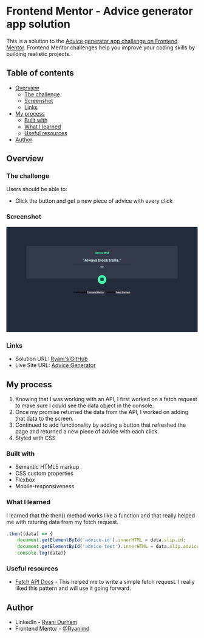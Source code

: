 # Frontend Mentor - Advice generator app solution

This is a solution to the [Advice generator app challenge on Frontend Mentor](https://www.frontendmentor.io/challenges/advice-generator-app-QdUG-13db). Frontend Mentor challenges help you improve your coding skills by building realistic projects.

## Table of contents

- [Overview](#overview)
  - [The challenge](#the-challenge)
  - [Screenshot](#screenshot)
  - [Links](#links)
- [My process](#my-process)
  - [Built with](#built-with)
  - [What I learned](#what-i-learned)
  - [Useful resources](#useful-resources)
- [Author](#author)

## Overview

### The challenge

Users should be able to:

- Click the button and get a new piece of advice with every click

### Screenshot

![](./Advice-Gen.png)

### Links

- Solution URL: [Ryani's GitHub](https://github.com/ryanimd/Advice-Generator)
- Live Site URL: [Advice Generator](https://ryanimd.github.io/Advice-Generator/)

## My process

1. Knowing that I was working with an API, I first worked on a fetch request to make sure I could see the data object in the console.
2. Once my promise returned the data from the API, I worked on adding that data to the screen.
3. Continued to add functionality by adding a button that refreshed the page and returned a new piece of advice with each click.
4. Styled with CSS

### Built with

- Semantic HTML5 markup
- CSS custom properties
- Flexbox
- Mobile-responsiveness

### What I learned

I learned that the then() method works like a function and that really helped me with returing data from my fetch request.

```js
.then((data) => {
    document.getElementById('advice-id').innerHTML = data.slip.id;
    document.getElementById('advice-text').innerHTML = data.slip.advice;
    console.log(data)}
```

### Useful resources

- [Fetch API Docs](https://developer.mozilla.org/en-US/docs/Web/API/Fetch_API/Using_Fetch) - This helped me to write a simple fetch request. I really liked this pattern and will use it going forward.

## Author

- LinkedIn - [Ryani Durham](https://www.linkedin.com/in/ryanidurham/)
- Frontend Mentor - [@Ryanimd](https://www.frontendmentor.io/profile/ryanimd)

